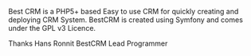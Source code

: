 Best CRM is a PHP5+ based Easy to use CRM for quickly creating and deploying CRM System. BestCRM is created using Symfony and comes under the GPL v3 Licence.

Thanks
Hans Ronnit
BestCRM Lead Programmer